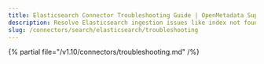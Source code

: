 ```yaml
---
title: Elasticsearch Connector Troubleshooting Guide | OpenMetadata Support
description: Resolve Elasticsearch ingestion issues like index not found, mapping mismatches, or API call failures.
slug: /connectors/search/elasticsearch/troubleshooting
---
```


{% partial file="/v1.10/connectors/troubleshooting.md" /%}
